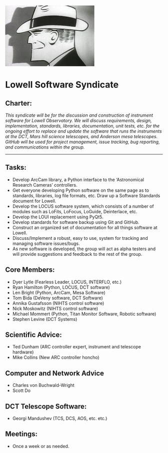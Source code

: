 ![logo](https://github.com/LowellObservatory/TheSyndicate/blob/master/Images/dicktracy.jpg "DickTracy")

# Lowell Software Syndicate

## Charter:
*This syndicate will be for the discussion and construction of instrument software for Lowell Observatory.
We will discuss requirements, design, implementation, standards, libraries, documentation, unit
tests, etc. for the ongoing effort to replace and update the software that runs the instruments at
the DCT, Mars hill science telescopes, and Anderson mesa telescopes.  GitHub will be used for project
management, issue tracking, bug reporting, and communications within the group.*

---

## Tasks:
* Develop ArcCam library, a Python interface to the ‘Astronomical Research Cameras’ controllers.
* Get everyone developing Python software on the same page as to standards, libraries, log file formats, etc.  Draw up a Software Standards document for Lowell.
* Develop the LOCUS software system, which consists of a number of modules such as LoFits, LoFocus, LoGuide, Deinterlace, etc.
* Develop the LOUI replacement using PyQt5.
* Develop standards for software backup using Git and GitHub.
* Construct an organized set of documentation for all things software at Lowell.
* Discuss/Implement a robust, easy to use, system for tracking and managing software issues/bugs.
* As new software is developed, the group will act as alpha testers and will provide suggestions and feedback to the rest of the group.

## Core Members:
- Dyer Lytle (Fearless Leader, LOCUS, INTERFLO, etc.)
- Ryan Hamilton (Python, LOCUS, DCT software)
- Len Bright (Python, ArcCam, Mesa Software)
- Tom Bida (DeVeny software, DCT Software)
- Annika Gustafsson (NIHTS control software)
- Nick Moskowitz (NIHTS control software)
- Michael Mommert (Python, Titan Monitor Software, Robotic software)
- Stephen Levine (DCT Systems)

## Scientific Advice:
- Ted Dunham (ARC controller expert, instrument and telescope hardware)
- Mike Collins (New ARC controller honcho)

## Computer and Network Advice
- Charles von Buchwald-Wright
- Scott Do

## DCT Telescope Software:
- Georgi Mandushev (TCS, DCS, AOS, etc. etc.)

## Meetings:
- Once a week or as needed.

